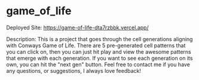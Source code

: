 # game_of_life

Deployed Site: 
https://game-of-life-dta7rzbbk.vercel.app/ 

Description: 
This is a project that goes through the cell generations aligning with Conways Game of Life. 
There are 5 pre-generated cell patterns that you can click on, then you can just hit play and view the awesome patterns that emerge with each generation. 
If you want to see each generation on its own, you can hit the "next gen" button. 
Feel free to contact me if you have any questions, or suggestions, I always love feedback! 
